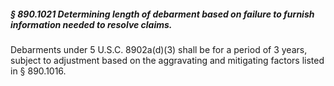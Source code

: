 ##### § 890.1021 Determining length of debarment based on failure to furnish information needed to resolve claims. #####

Debarments under 5 U.S.C. 8902a(d)(3) shall be for a period of 3 years, subject to adjustment based on the aggravating and mitigating factors listed in § 890.1016.